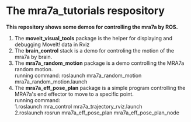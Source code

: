 # The mra7a_tutorials respository


**This repository shows some demos for controlling the mra7a by ROS.**<br>
1. The **moveit_visual_tools** package is the helper for displaying and debugging MoveIt! data in Rviz<br>
2. The **brain_control** stack is a demo for controling the motion of the mra7a by brain.<br>
3. The **mra7a_random_motion** package is a demo controlling the MRA7a random motion.<br>
        running command: roslaunch mra7a_random_motion mra7a_random_motion.launch  <br>
4. The **mra7a_eff_pose_plan** package is a simple program controlling the MRA7a's end effector to move to a specific point.<br>
        running command: <br>
           1.roslaunch mra_control mra7a_trajectory_rviz.launch   <br>
           2.roslaunch rosrun mra7a_eff_pose_plan mra7a_eff_pose_plan_node   <br>
